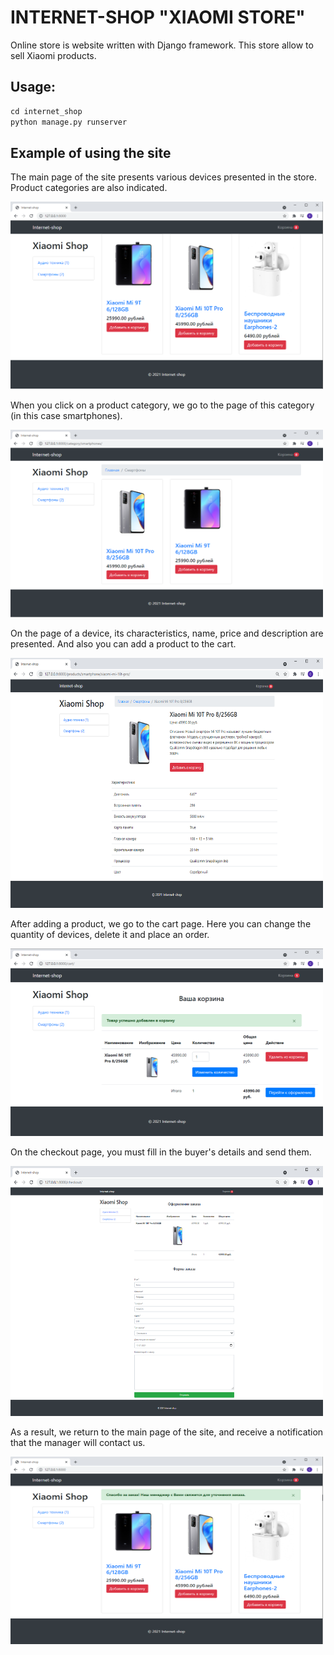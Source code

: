# INTERNET-SHOP "XIAOMI STORE"

Online store is website written with Django framework.
This store allow to sell Xiaomi products.

## Usage:
```python
cd internet_shop
python manage.py runserver
```

## Example of using the site
The main page of the site presents various devices presented in the store.
Product categories are also indicated.

<img src="https://github.com/SnezhanaM/Online-store/blob/main/pictures/main_page.png" width="500" height="300"/>

When you click on a product category, we go to the page of this category (in this case smartphones).

<img src="https://github.com/SnezhanaM/Online-store/blob/main/pictures/smartphones_page.png" width="500" height="300"/>

On the page of a device, its characteristics, name, price and description are presented.
And also you can add a product to the cart.

<img src="https://github.com/SnezhanaM/Online-store/blob/main/pictures/xiaomi-mi-10t-pro_page.png" width="500" height="400"/>

After adding a product, we go to the cart page.
Here you can change the quantity of devices, delete it and place an order.

<img src="https://github.com/SnezhanaM/Online-store/blob/main/pictures/cart_page.png" width="500" height="300"/>

On the checkout page, you must fill in the buyer's details and send them.

<img src="https://github.com/SnezhanaM/Online-store/blob/main/pictures/checkout_page.png" width="500" height="400"/>

As a result, we return to the main page of the site, and receive a notification that the manager will contact us.

<img src="https://github.com/SnezhanaM/Online-store/blob/main/pictures/result_page.png" width="500" height="300"/>
